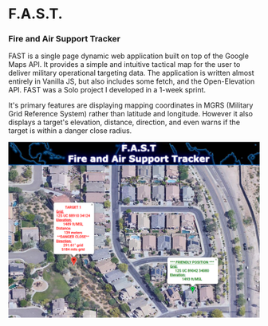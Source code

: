# F.A.S.T.
### Fire and Air Support Tracker

FAST is a single page dynamic web application built on top of the Google Maps API. It provides a simple and intuitive tactical map for the user
to deliver military operational targeting data. The application is written almost entirely in Vanilla JS, but also includes some fetch, and the Open-Elevation API. FAST was
a Solo project I developed in a 1-week sprint.

It's primary features are displaying mapping coordinates in MGRS (Military Grid Reference System) rather than latitude and longitude. However it also displays a target's elevation, distance, direction, and even warns if the target is within a danger close radius.

![alt text](https://github.com/kyledobash/FAST_Fire_Air_Support_Tracker_v1/blob/main/FAST%20sample%20%20Screenshot.png?raw=true)
